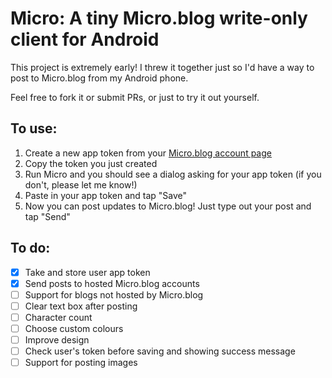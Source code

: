 # Micro: A tiny Micro.blog write-only client for Android

This project is extremely early! I threw it together just so I'd have a way to post to Micro.blog from my Android phone.

Feel free to fork it or submit PRs, or just to try it out yourself.

## To use:

1. Create a new app token from your [Micro.blog account page](https://micro.blog/account)
2. Copy the token you just created
3. Run Micro and you should see a dialog asking for your app token (if you don't, please let me know!)
4. Paste in your app token and tap "Save"
5. Now you can post updates to Micro.blog! Just type out your post and tap "Send"

## To do:

- [x] Take and store user app token
- [x] Send posts to hosted Micro.blog accounts
- [ ] Support for blogs not hosted by Micro.blog
- [ ] Clear text box after posting
- [ ] Character count
- [ ] Choose custom colours
- [ ] Improve design
- [ ] Check user's token before saving and showing success message
- [ ] Support for posting images
